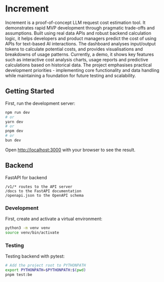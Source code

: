 # Increment

Increment is a proof-of-concept LLM request cost estimation tool. It demonstrates rapid MVP development through pragmatic trade-offs and assumptions. Built using real data APIs and robust backend calculation logic, it helps developers and product managers predict the cost of using APIs for text-based AI interactions. The dashboard analyses input/output tokens to calculate potential costs, and provides visualisations and breakdowns of usage patterns. Currently, a demo, it shows key features such as interactive cost analysis charts, usage reports and predictive calculations based on historical data. The project emphasises practical development priorities - implementing core functionality and data handling while maintaining a foundation for future testing and scalability.

## Getting Started

First, run the development server:

```bash
npm run dev
# or
yarn dev
# or
pnpm dev
# or
bun dev
```
Open [http://localhost:3000](http://localhost:3000) with your browser to see the result.

## Backend
FastAPI for backend

```
/v1/* routes to the API server
/docs to the FastAPI documentation
/openapi.json to the OpenAPI schema
```

### Development
First, create and activate a virtual environment:

```bash
python3 -m venv venv
source venv/bin/activate
```

### Testing
Testing backend with pytest:

```bash
# Add the project root to PYTHONPATH
export PYTHONPATH=$PYTHONPATH:$(pwd)
pnpm test:be
```

